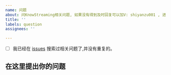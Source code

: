 ```yaml
---
name: 问题
about: 问KnowStreaming相关问题, 如果没有得到及时回复可以加V: shiyanzu001 , 进交流群
title: ''
labels: question
assignees: ''

---
```


- [ ] 我已经在 [issues](https://github.com/didi/KnowStreaming/issues) 搜索过相关问题了,并没有重复的。

## 在这里提出你的问题
